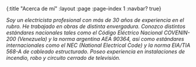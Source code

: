 {:title "Acerca de mí"
 :layout :page
 :page-index 1
 :navbar? true}

*Soy un electricista profesional con más de 30 años de experiencia en el rubro. He trabajado en obras de distinta envergadura. Conozco distintos estándares nacionales tales como el Código Eléctrico Nacional COVENIN-200 (Venezuela) y la norma argentina AEA 90364, así como estándares internacionales como el NEC (National Electrical Code) y la norma EIA/TIA 568-A de cableado estructurado. Poseo experiencia en instalaciones de incendio, robo y circuito cerrado de televisión.* 






